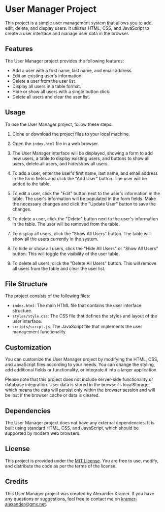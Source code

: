 # User Manager Project

This project is a simple user management system that allows you to add, edit, delete, and display users. It utilizes HTML, CSS, and JavaScript to create a user interface and manage user data in the browser.

## Features

The User Manager project provides the following features:

- Add a user with a first name, last name, and email address.
- Edit an existing user's information.
- Delete a user from the user list.
- Display all users in a table format.
- Hide or show all users with a single button click.
- Delete all users and clear the user list.

## Usage

To use the User Manager project, follow these steps:

1. Clone or download the project files to your local machine.

2. Open the `index.html` file in a web browser.

3. The User Manager interface will be displayed, showing a form to add new users, a table to display existing users, and buttons to show all users, delete all users, and hide/show all users.

4. To add a user, enter the user's first name, last name, and email address in the form fields and click the "Add User" button. The user will be added to the table.

5. To edit a user, click the "Edit" button next to the user's information in the table. The user's information will be populated in the form fields. Make the necessary changes and click the "Update User" button to save the changes.

6. To delete a user, click the "Delete" button next to the user's information in the table. The user will be removed from the table.

7. To display all users, click the "Show All Users" button. The table will show all the users currently in the system.

8. To hide or show all users, click the "Hide All Users" or "Show All Users" button. This will toggle the visibility of the user table.

9. To delete all users, click the "Delete All Users" button. This will remove all users from the table and clear the user list.

## File Structure

The project consists of the following files:

- `index.html`: The main HTML file that contains the user interface structure.
- `styles/style.css`: The CSS file that defines the styles and layout of the user interface.
- `scripts/script.js`: The JavaScript file that implements the user management functionality.

## Customization

You can customize the User Manager project by modifying the HTML, CSS, and JavaScript files according to your needs. You can change the styling, add additional fields or functionality, or integrate it into a larger application.

Please note that this project does not include server-side functionality or database integration. User data is stored in the browser's localStorage, which means the data will persist only within the browser session and will be lost if the browser cache or data is cleared.

## Dependencies

The User Manager project does not have any external dependencies. It is built using standard HTML, CSS, and JavaScript, which should be supported by modern web browsers.

## License

This project is provided under the [MIT License](https://opensource.org/licenses/MIT). You are free to use, modify, and distribute the code as per the terms of the license.

## Credits

This User Manager project was created by Alexander Kramer. If you have any questions or suggestions, feel free to contact me on kramer-alexander@gmx.net.

